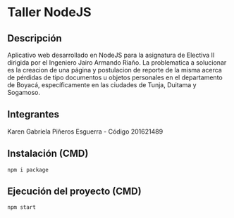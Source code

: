 # Taller NodeJS 
## Descripción
Aplicativo web desarrollado en NodeJS para la asignatura de Electiva II dirigida por el Ingeniero Jairo Armando Riaño. 
La problematica a solucionar es la creacion de una página y postulacion de reporte de la misma acerca de pérdidas de tipo documentos u objetos personales en el departamento de Boyacá, específicamente en las ciudades de Tunja, Duitama y Sogamoso.

## Integrantes
Karen Gabriela Piñeros Esguerra - Código 201621489

## Instalación (CMD)
  ``` npm i package ```
  ## Ejecución del proyecto (CMD)
  ``` npm start ```
